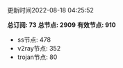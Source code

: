 更新时间2022-08-18 04:25:52

**总订阅: 73**
**总节点: 2909**
**有效节点: 910**
- ss节点: 478
- v2ray节点: 352
- trojan节点: 80
